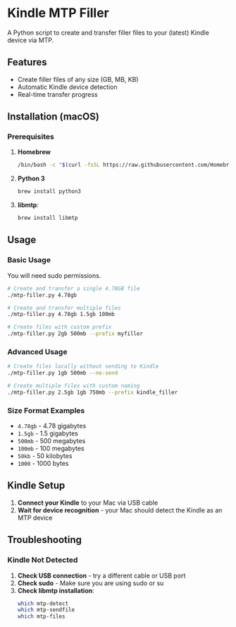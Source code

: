 # Kindle MTP Filler

A Python script to create and transfer filler files to your (latest) Kindle device via MTP.

## Features

- Create filler files of any size (GB, MB, KB)
- Automatic Kindle device detection
- Real-time transfer progress

## Installation (macOS)

### Prerequisites

1. **Homebrew**
   ```bash
   /bin/bash -c "$(curl -fsSL https://raw.githubusercontent.com/Homebrew/install/HEAD/install.sh)"
   ```

2. **Python 3**
   ```bash
   brew install python3
   ```

3. **libmtp**:
   ```bash
   brew install libmtp
   ```

## Usage

### Basic Usage

You will need sudo permissions.

```bash
# Create and transfer a single 4.78GB file
./mtp-filler.py 4.78gb

# Create and transfer multiple files
./mtp-filler.py 4.78gb 1.5gb 100mb

# Create files with custom prefix
./mtp-filler.py 2gb 500mb --prefix myfiller
```

### Advanced Usage

```bash
# Create files locally without sending to Kindle
./mtp-filler.py 1gb 500mb --no-send

# Create multiple files with custom naming
./mtp-filler.py 2.5gb 1gb 750mb --prefix kindle_filler
```

### Size Format Examples

- `4.78gb` - 4.78 gigabytes
- `1.5gb` - 1.5 gigabytes
- `500mb` - 500 megabytes
- `100mb` - 100 megabytes
- `50kb` - 50 kilobytes
- `1000` - 1000 bytes

## Kindle Setup

1. **Connect your Kindle** to your Mac via USB cable
3. **Wait for device recognition** - your Mac should detect the Kindle as an MTP device

## Troubleshooting

### Kindle Not Detected

1. **Check USB connection** - try a different cable or USB port
2. **Check sudo** - Make sure you are using sudo or su
3. **Check libmtp installation**:
   ```bash
   which mtp-detect
   which mtp-sendfile
   which mtp-files
   ```

